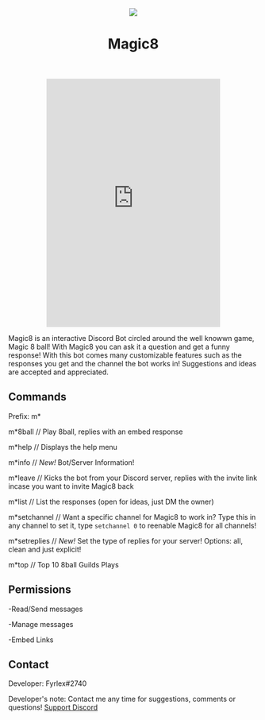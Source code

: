 <div align="center">
<img src="https://cdn.discordapp.com/avatars/484148705507934208/65e76d98bf2644416f8c05a18201bfa8.png?size=128"><br>
  <h1>Magic8</h1><br><br>
  <iframe src="https://discordapp.com/widget?id=610816275580583936&theme=dark" width="350" height="500" allowtransparency="true" frameborder="0"></iframe>
</div>


Magic8 is an interactive Discord Bot circled around the well knowwn game, Magic 8 ball! With Magic8 you can ask it a question and get a funny response! With this bot comes many customizable features such as the responses you get and the channel the bot works in! Suggestions and ideas are accepted and appreciated.



## Commands
Prefix: m*

m*8ball // Play 8ball, replies with an embed response

m*help // Displays the help menu

m*info // *New!* Bot/Server Information!

m*leave // Kicks the bot from your Discord server, replies with the invite link incase you want to invite Magic8 back

m*list // List the responses (open for ideas, just DM the owner)

m*setchannel // Want a specific channel for Magic8 to work in? Type this in any channel to set it, type `setchannel 0` to reenable Magic8 for all channels!

m*setreplies // *New!* Set the type of replies for your server! Options: all, clean and just explicit!

m*top // Top 10 8ball Guilds Plays



## Permissions

-Read/Send messages

-Manage messages

-Embed Links

## Contact
Developer: Fyrlex#2740

Developer's note: Contact me any time for suggestions, comments or questions!
[Support Discord](https://dicsord.gg/MYKfu5Q "Magic8 Support Server")
